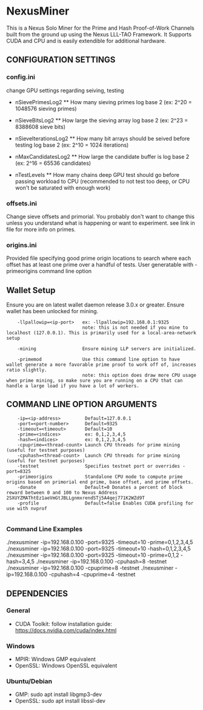 # NexusMiner

This is a Nexus Solo Miner for the Prime and Hash Proof-of-Work Channels built from the ground up using the Nexus LLL-TAO Framework. It Supports CUDA and CPU and is easily extendible for additional hardware.


## CONFIGURATION SETTINGS

### config.ini

change GPU settings regarding seiving, testing

* nSievePrimesLog2
    ** How many sieving primes log base 2 (ex: 2^20 = 1048576 sieving primes)

* nSieveBitsLog2
    ** How large the sieving array log base 2 (ex: 2^23 = 8388608 sieve bits)

* nSieveIterationsLog2
    ** How many bit arrays should be seived before testing log base 2 (ex: 2^10 = 1024 iterations)

* nMaxCandidatesLog2
    ** How large the candidate buffer is log base 2 (ex: 2^16 = 65536 candidates)

* nTestLevels
    ** How many chains deep GPU test should go before passing workload to CPU
       (recommended to not test too deep, or CPU won't be saturated with enough work)


### offsets.ini

Change sieve offsets and primorial. You probably don't want to
change this unless you understand what is happening or want to experiment. see link
in file for more info on primes.

### origins.ini

Provided file specifying good prime origin locations to search where each offset has at least one prime over a handful of tests.
User generatable with -primeorigins command line option


## Wallet Setup

Ensure you are on latest wallet daemon release 3.0.x or greater. Ensure wallet has been unlocked for mining.

```
    -llpallowip=<ip-port>   ex: -llpallowip=192.168.0.1:9325
                            note: this is not needed if you mine to localhost (127.0.0.1). This is primarily used for a local-area-network setup

    -mining                 Ensure mining LLP servers are initialized.

    -primemod               Use this command line option to have wallet generate a more favorable prime proof to work off of, increases ratio slightly.
                            note: this option does draw more CPU usage when prime mining, so make sure you are running on a CPU that can handle a large load if you have a lot of workers.
```



## COMMAND LINE OPTION ARGUMENTS

```
    -ip=<ip-address>         Default=127.0.0.1
    -port=<port-number>      Default=9325
    -timeout=<timeout>       Default=10
    -prime=<indices>         ex: 0,1,2,3,4,5
    -hash=<indices>          ex: 0,1,2,3,4,5
    -cpuprime=<thread-count> Launch CPU threads for prime mining (useful for testnet purposes)
    -cpuhash=<thread-count>  Launch CPU threads for prime mining (useful for testnet purposes)
    -testnet                 Specifies testnet port or overrides -port=8325
    -primeorigins            Standalone CPU mode to compute prime origins based on primorial end prime, base offset, and prime offsets.
    -donate                  Default=0 Donates a percent of block reward between 0 and 100 to Nexus Address 2SXUYZMAThtEz1aeVmGtJBLLgnmxrendSTj5A4qej771K2WZd9T
    -profile                 Default=false Enables CUDA profiling for use with nvprof
    
```

### Command Line Examples

  ./nexusminer -ip=192.168.0.100 -port=9325 -timeout=10 -prime=0,1,2,3,4,5
  ./nexusminer -ip=192.168.0.100 -port=9325 -timeout=10 -hash=0,1,2,3,4,5
  ./nexusminer -ip=192.168.0.100 -port=9325 -timeout=10 -prime=0,1,2 -hash=3,4,5
  ./nexusminer -ip=192.168.0.100 -cpuhash=8  -testnet
  ./nexusminer -ip=192.168.0.100 -cpuprime=8 -testnet
  ./nexusminer -ip=192.168.0.100 -cpuhash=4 -cpuprime=4 -testnet

## DEPENDENCIES

### General

* CUDA Toolkit: follow installation guide: https://docs.nvidia.com/cuda/index.html

### Windows

* MPIR: Windows GMP equivalent
* OpenSSL: Windows OpenSSL equivalent

### Ubuntu/Debian

* GMP:          sudo apt install libgmp3-dev
* OpenSSL:      sudo apt install libssl-dev
